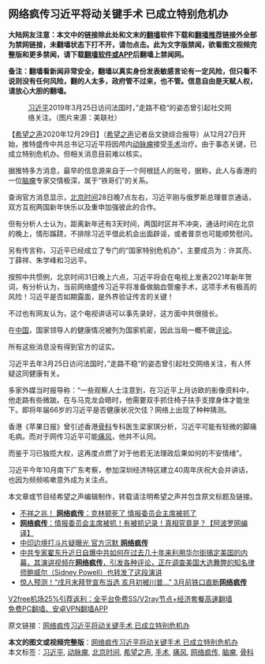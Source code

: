  <h2>网络疯传习近平将动关键手术 已成立特别危机办</h2> <p class="notice"><b>大陆网友注意：本文中的链接除此处和文末的<a href="https://github.com/bannedbook/fanqiang" >翻墙</a>软件下载和<a href="https://github.com/killgcd/justmysocks/blob/master/README.md">翻墙推荐</a>链接外全部为禁网链接，未翻墙状态下打不开，请勿点击。此为文字版禁闻，欲看图文视频完整版和更多禁闻，请下载<a href="https://github.com/bannedbook/fanqiang">翻墙软件或APP</a>后翻墙上禁闻网。</p><p>备注：翻墙看新闻非常安全，翻墙以真实身份发表敏感言论有一定风险，但只看不说则没有任何风险，翻的人太多，政府管不过来，也不管。信息自由是天赋人权，请放心大胆的翻墙。</b></p>  <div class="entry"> <figure><figcaption><a href="https://www.bannedbook.org/bnews/tag/%e4%b9%a0%e8%bf%91%e5%b9%b3/" class="st_tag internal_tag" rel="tag" title="标签 习近平 下的日志">习近平</a>2019年3月25日访问法国时，”走路不稳“的姿态曾引起社交网络关注。（图片来源：美联社）</figcaption></figure> <p>【<span class='wp_keywordlink_affiliate'><a href="https://www.soundofhope.org" title="希望之声" target="_blank">希望之声</a></span>2020年12月29日】（<a href="https://www.bannedbook.org/bnews/tag/%e5%b8%8c%e6%9c%9b%e4%b9%8b%e5%a3%b0/" class="st_tag internal_tag" rel="tag" title="标签 希望之声 下的日志">希望之声</a>记者岳文骁综合报导）从12月27日开始，推特盛传中共总书记习近平将因颅内<a href="https://www.bannedbook.org/bnews/tag/%e5%8a%a8%e8%84%89%e7%98%a4/" class="st_tag internal_tag" rel="tag" title="标签 动脉瘤 下的日志">动脉瘤</a>接受<a href="https://www.bannedbook.org/bnews/tag/%e6%89%8b%e6%9c%af/" class="st_tag internal_tag" rel="tag" title="标签 手术 下的日志">手术</a>治疗。由于事态关键，已成立特别危机办。但相关消息目前难以核实。</p> <p>据推特多方消息，最早的信息源来自于一个阿根廷人的账号，据称，此人与香港的一位<a href="https://www.bannedbook.org/bnews/tag/%E8%84%91%E7%98%A4/" class="st_tag internal_tag" rel="tag" title="标签 脑瘤 下的日志">脑瘤</a>专家交情极深，属于“铁哥们”的关系。</p> <p></p> <p>查询官方消息显示，<a href="https://www.bannedbook.org/bnews/tag/%e5%8c%97%e4%ba%ac%e6%97%b6%e9%97%b4/" class="st_tag internal_tag" rel="tag" title="标签 北京时间 下的日志">北京时间</a>28日晚7点左右，习近平刚与俄罗斯总理普京通话，双方互祝两国新年快乐以及重申加强彼此的合作。</p> <p>但有分析人士认为，距离新年还有3天时间，两国时区并不冲突，通话时间在北京的晚上，情形蹊跷，不排除习近平借此机会出面辟谣，或者普京也可能顺势慰问。</p>  <p>另有传言称，习近平已经成立了专门的“国家特别危机办”，主要成员为：许其亮、丁薛祥、朱学峰和习远平。</p> <p>按照中共惯例，北京时间31日晚上六点，习近平将会在电视上发表2021年新年贺词，有分析认为，当前网络盛传习近平将准备做脑血管瘤手术，这项手术有极高的风险！习近平是否如期露面，是外界验证传言的关键！</p> <p>不过也有网友认为，这个电视讲话可以事先录好，这方面中共很擅长。</p> <p>在<span class='wp_keywordlink_affiliate'><a href="https://www.bannedbook.org/" title="中国" target="_blank">中国</a></span>，国家领导人的健康情况被列为国家机密，因此当局一概不做<span class='wp_keywordlink_affiliate'><a href="https://www.bannedbook.org/bnews/comments/" title="新闻评论" target="_blank">评论</a></span>。</p> <p>所有这些消息没有得到官方的证实。</p>  <p>习近平去年3月25日访问法国时，”走路不稳“的姿态曾引起社交网络关注，有人怀疑这同健康有关。</p> <p>多家外媒当时报导称：“一些观察人士注意到，在习近平上月访欧的影像资料中，他走路有些微跛。在与马克龙会晤时，他需要双手抓住椅子扶手支撑身体才能坐下。即将年届66岁的习近平是否健康状况欠佳？网络上出现了种种猜测。</p> <p>香港《苹果日报》曾引述香港<a href="https://www.bannedbook.org/bnews/tag/%e9%aa%a8%e7%a7%91/" class="st_tag internal_tag" rel="tag" title="标签 骨科 下的日志">骨科</a>专科医生梁家琪分析，习近平可能有轻微的脚痛毛病。而对于网传习近平可能<a href="https://www.bannedbook.org/bnews/tag/%E7%97%9B%E9%A3%8E/" class="st_tag internal_tag" rel="tag" title="标签 痛风 下的日志">痛风</a>，他并不认同。</p> <p>而鉴于习已独揽大权，这再度点燃了对于他若无法理政后果如何的不安情绪”。</p> <p>习近平今年10月南下广东考察，参加深圳经济特区建立40周年庆祝大会并讲话，也因为频频咳嗽意外成为关注点。</p>  <p>本文章或节目经希望之声编辑制作，转载请注明希望之声并包含原文标题及链接。</p> <ul class='op-related-articles' title='相关阅读'> <li><a href='https://www.bannedbook.org/bnews/comments/20201227/1455701.html' target='_blank'>不祥之兆！ <b>网络疯传</b>：克林顿死了 情报委员会主席被抓了</a></li> <li><a href='https://www.bannedbook.org/bnews/topimagenews/20201226/1455399.html' target='_blank'><b>网络疯传</b>：情报委员会主席被抓！有被抓记录！真相究竟是？【阿波罗网编译】</a></li> <li><a href='https://www.bannedbook.org/bnews/cbnews/20201210/1445020.html' target='_blank'>中印边境打斗片疑曝光 官方沉默 <b>网络疯传</b></a></li> <li><a href='https://www.bannedbook.org/bnews/bannedvideo/20201208/1444259.html' target='_blank'>中共专家翟东升近日自爆中共如何在过去几十年来利用华尔街搞定美国的内幕，其演讲视频在<b>网络疯传</b>，引发各种评论，正在调查美国大选舞弊的知名律师鲍威尔（Sidney Powell）也转发了这段演讲</a></li> <li><a href='https://www.bannedbook.org/bnews/topimagenews/20201105/1426135.html' target='_blank'>惊人预测！“戌月末拜登宣布当选 亥月初被川普…” 3月前铁口直断<b>网络疯传</b></a></li> </ul> <p class="texttj"> <a href="https://github.com/bannedbook/fanqiang/wiki/V2ray%E6%9C%BA%E5%9C%BA" target="_blank">V2free机场25%引荐返利：全平台免费SS/V2ray节点+经济套餐高速翻墙</a><br/> <a href="https://github.com/bannedbook/fanqiang/wiki/%E7%A6%81%E9%97%BB%E7%BD%91%E5%AE%89%E5%8D%93%E7%BF%BB%E5%A2%99%E6%96%B0%E9%97%BBAPP" target="_blank">免费PC翻墙、安卓VPN翻墙APP</a></p><p>原文链接：<a class="src_link"  href="https://www.soundofhope.org/post/458374" target="_blank">网络疯传习近平将动关键手术 已成立特别危机办</a></p><a name='sharetosocial'></a>       <div><b>本文的图文或视频完整版</b>：<a href='https://www.bannedbook.org/bnews/comments/20201229/1457260.html'>网络疯传习近平将动关键手术 已成立特别危机办</a></div>  </div><!--END ENTRY--> <div class="postfooter"> <div>本文标签：<a href="https://www.bannedbook.org/bnews/tag/%e4%b9%a0%e8%bf%91%e5%b9%b3/" rel="tag">习近平</a>, <a href="https://www.bannedbook.org/bnews/tag/%e5%8a%a8%e8%84%89%e7%98%a4/" rel="tag">动脉瘤</a>, <a href="https://www.bannedbook.org/bnews/tag/%e5%8c%97%e4%ba%ac%e6%97%b6%e9%97%b4/" rel="tag">北京时间</a>, <a href="https://www.bannedbook.org/bnews/tag/%e5%b8%8c%e6%9c%9b%e4%b9%8b%e5%a3%b0/" rel="tag">希望之声</a>, <a href="https://www.bannedbook.org/bnews/tag/%e6%89%8b%e6%9c%af/" rel="tag">手术</a>, <a href="https://www.bannedbook.org/bnews/tag/%E7%97%9B%E9%A3%8E/" rel="tag">痛风</a>, <a href="https://www.bannedbook.org/bnews/tag/%e7%bd%91%e7%bb%9c%e7%96%af%e4%bc%a0/" rel="tag">网络疯传</a>, <a href="https://www.bannedbook.org/bnews/tag/%E8%84%91%E7%98%A4/" rel="tag">脑瘤</a>, <a href="https://www.bannedbook.org/bnews/tag/%e9%aa%a8%e7%a7%91/" rel="tag">骨科</a></div>  </div><!--END POSTFOOTER--> 